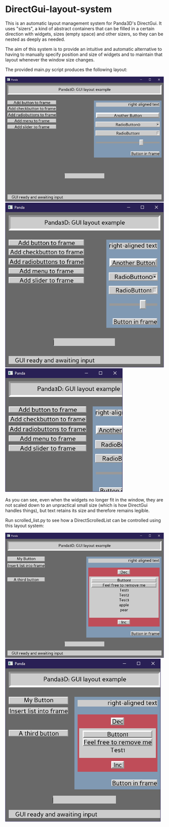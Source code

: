 # DirectGui-layout-system

This is an automatic layout management system for Panda3D's DirectGui.
It uses "sizers", a kind of abstract containers that can be filled in a certain direction with widgets, sizes (empty space) and other sizers, so they can be nested as deeply as needed.

The aim of this system is to provide an intuitive and automatic alternative to having to manually specify position and size of widgets and to maintain that layout whenever the window size changes.

The provided main.py script produces the following layout:

![Layout at default resolution](https://github.com/Epihaius/DirectGui-layout-system/blob/master/Layout%20at%20default%20resolution.png)
![Layout at reduced resolution](https://github.com/Epihaius/DirectGui-layout-system/blob/master/Layout%20at%20reduced%20resolution.png)
![Layout at very small resolution](https://github.com/Epihaius/DirectGui-layout-system/blob/master/Layout%20at%20very%20small%20resolution.png)

As you can see, even when the widgets no longer fit in the window, they are not scaled down to an unpractical small size (which is how DirectGui handles things), but text retains its size and therefore remains legible.

Run scrolled_list.py to see how a DirectScrolledList can be controlled using this layout system:

![Scrolled list at default resolution](https://github.com/Epihaius/DirectGui-layout-system/blob/master/Scrolled%20list%20at%20default%20resolution.png)
![Scrolled list at default resolution](https://github.com/Epihaius/DirectGui-layout-system/blob/master/Scrolled%20list%20at%20reduced%20resolution.png)
